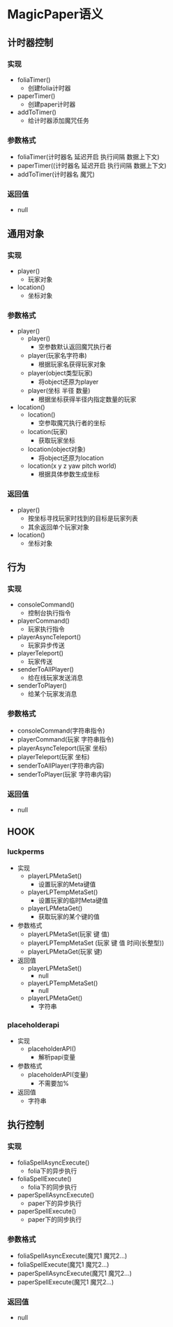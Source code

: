 # MagicPaper语义

## 计时器控制

### 实现

- foliaTimer()
  - 创建folia计时器
- paperTimer()
  - 创建paper计时器
- addToTimer()
  - 给计时器添加魔咒任务

### 参数格式

- foliaTimer(计时器名 延迟开启 执行间隔 数据上下文)
- paperTimer((计时器名 延迟开启 执行间隔 数据上下文)
- addToTimer(计时器名 魔咒)

### 返回值

- null

## 通用对象

### 实现

- player()
  - 玩家对象
- location()
  - 坐标对象

### 参数格式

- player()
  - player()
    - 空参数默认返回魔咒执行者
  - player(玩家名字符串)
    - 根据玩家名获得玩家对象
  - player(object类型玩家)
    - 将object还原为player
  - player(坐标  半径 数量)
    - 根据坐标获得半径内指定数量的玩家
- location()
  - location()
    - 空参取魔咒执行者的坐标
  - location(玩家)
    - 获取玩家坐标
  - location(object对象)
    - 将object还原为location
  - location(x y z yaw pitch world)
    - 根据具体参数生成坐标

### 返回值

- player()
  - 按坐标寻找玩家时找到的目标是玩家列表
  - 其余返回单个玩家对象
- location()
  - 坐标对象

## 行为

### 实现

- consoleCommand()
  - 控制台执行指令
- playerCommand()
  - 玩家执行指令
- playerAsyncTeleport()
  - 玩家异步传送
- playerTeleport()
  - 玩家传送
- senderToAllPlayer()
  - 给在线玩家发送消息
- senderToPlayer()
  - 给某个玩家发消息

### 参数格式

- consoleCommand(字符串指令)
- playerCommand(玩家 字符串指令)
- playerAsyncTeleport(玩家 坐标)
- playerTeleport(玩家 坐标)
- senderToAllPlayer(字符串内容)
- senderToPlayer(玩家 字符串内容)

### 返回值

- null

## HOOK

### luckperms

- 实现
  - playerLPMetaSet()
    - 设置玩家的Meta键值
  - playerLPTempMetaSet()
    - 设置玩家的临时Meta键值
  - playerLPMetaGet()
    - 获取玩家的某个键的值
- 参数格式
  - playerLPMetaSet(玩家 键 值)
  - playerLPTempMetaSet
    (玩家 键 值 时间(长整型))
  - playerLPMetaGet(玩家 键)
- 返回值
  - playerLPMetaSet()
    - null
  - playerLPTempMetaSet()
    - null
  - playerLPMetaGet()
    - 字符串

### placeholderapi

- 实现
  - placeholderAPI()
    - 解析papi变量
- 参数格式
  - placeholderAPI(变量)
    - 不需要加%
- 返回值
  - 字符串

## 执行控制

### 实现

- foliaSpellAsyncExecute()
  - folia下的异步执行
- foliaSpellExecute()
  - folia下的同步执行
- paperSpellAsyncExecute()
  - paper下的异步执行
- paperSpellExecute()
  - paper下的同步执行

### 参数格式

- foliaSpellAsyncExecute(魔咒1 魔咒2...)
- foliaSpellExecute(魔咒1 魔咒2...)
- paperSpellAsyncExecute(魔咒1 魔咒2...)
- paperSpellExecute(魔咒1 魔咒2...)

### 返回值

- null

